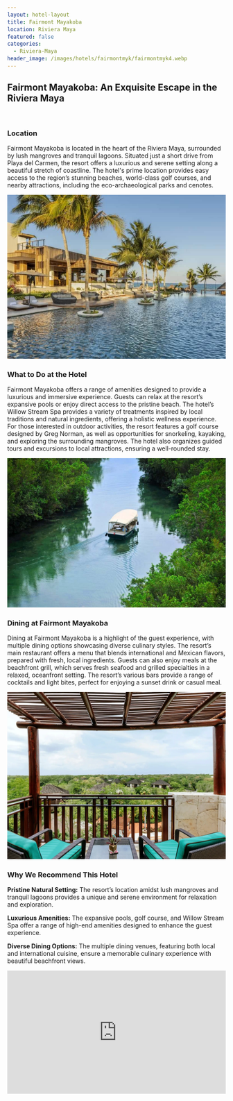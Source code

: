 ```yaml
---
layout: hotel-layout
title: Fairmont Mayakoba
location: Riviera Maya
featured: false
categories:
  - Riviera-Maya
header_image: /images/hotels/fairmontmyk/fairmontmyk4.webp
---
```

## Fairmont Mayakoba: An Exquisite Escape in the Riviera Maya

&nbsp;

### Location

Fairmont Mayakoba is located in the heart of the Riviera Maya, surrounded by lush mangroves and tranquil lagoons. Situated just a short drive from Playa del Carmen, the resort offers a luxurious and serene setting along a beautiful stretch of coastline. The hotel's prime location provides easy access to the region’s stunning beaches, world-class golf courses, and nearby attractions, including the eco-archaeological parks and cenotes.

![](/images/hotels/fairmontmyk/fairmontmyk1.jpg)

### What to Do at the Hotel

Fairmont Mayakoba offers a range of amenities designed to provide a luxurious and immersive experience. Guests can relax at the resort’s expansive pools or enjoy direct access to the pristine beach. The hotel’s Willow Stream Spa provides a variety of treatments inspired by local traditions and natural ingredients, offering a holistic wellness experience. For those interested in outdoor activities, the resort features a golf course designed by Greg Norman, as well as opportunities for snorkeling, kayaking, and exploring the surrounding mangroves. The hotel also organizes guided tours and excursions to local attractions, ensuring a well-rounded stay.

![](/images/hotels/fairmontmyk/fairmontmyk3.jpg)

### Dining at Fairmont Mayakoba

Dining at Fairmont Mayakoba is a highlight of the guest experience, with multiple dining options showcasing diverse culinary styles. The resort’s main restaurant offers a menu that blends international and Mexican flavors, prepared with fresh, local ingredients. Guests can also enjoy meals at the beachfront grill, which serves fresh seafood and grilled specialties in a relaxed, oceanfront setting. The resort’s various bars provide a range of cocktails and light bites, perfect for enjoying a sunset drink or casual meal.

![](/images/hotels/fairmontmyk/fairmontmyk2.webp)

### Why We Recommend This Hotel

**Pristine Natural Setting:** The resort’s location amidst lush mangroves and tranquil lagoons provides a unique and serene environment for relaxation and exploration.&nbsp;

**Luxurious Amenities:** The expansive pools, golf course, and Willow Stream Spa offer a range of high-end amenities designed to enhance the guest experience.&nbsp;

**Diverse Dining Options:** The multiple dining venues, featuring both local and international cuisine, ensure a memorable culinary experience with beautiful beachfront views.&nbsp;

<style>.embed-container { position: relative; padding-bottom: 56.25%; height: 0; overflow: hidden; max-width: 100%; } .embed-container iframe, .embed-container object, .embed-container embed { position: absolute; top: 0; left: 0; width: 100%; height: 100%; }</style>

<div class="embed-container"><iframe src="https://www.youtube.com/embed/CPX4u4ZCGkY" frameborder="0" allowfullscreen=""></iframe></div>